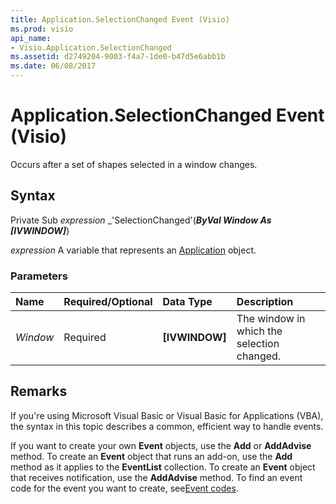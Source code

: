 ```yaml
---
title: Application.SelectionChanged Event (Visio)
ms.prod: visio
api_name:
- Visio.Application.SelectionChanged
ms.assetid: d2749204-9003-f4a7-1de0-b47d5e6abb1b
ms.date: 06/08/2017
---
```



# Application.SelectionChanged Event (Visio)

Occurs after a set of shapes selected in a window changes.


## Syntax

Private Sub  _expression_ _'SelectionChanged'(**_ByVal Window As [IVWINDOW]_**)

 _expression_ A variable that represents an [Application](./Visio.Application.md) object.


### Parameters



|**Name**|**Required/Optional**|**Data Type**|**Description**|
|:-----|:-----|:-----|:-----|
| _Window_|Required| **[IVWINDOW]**|The window in which the selection changed.|

## Remarks

If you're using Microsoft Visual Basic or Visual Basic for Applications (VBA), the syntax in this topic describes a common, efficient way to handle events.

If you want to create your own  **Event** objects, use the **Add** or **AddAdvise** method. To create an **Event** object that runs an add-on, use the **Add** method as it applies to the **EventList** collection. To create an **Event** object that receives notification, use the **AddAdvise** method. To find an event code for the event you want to create, see[Event codes](../visio/Concepts/event-codesvisio.md).



